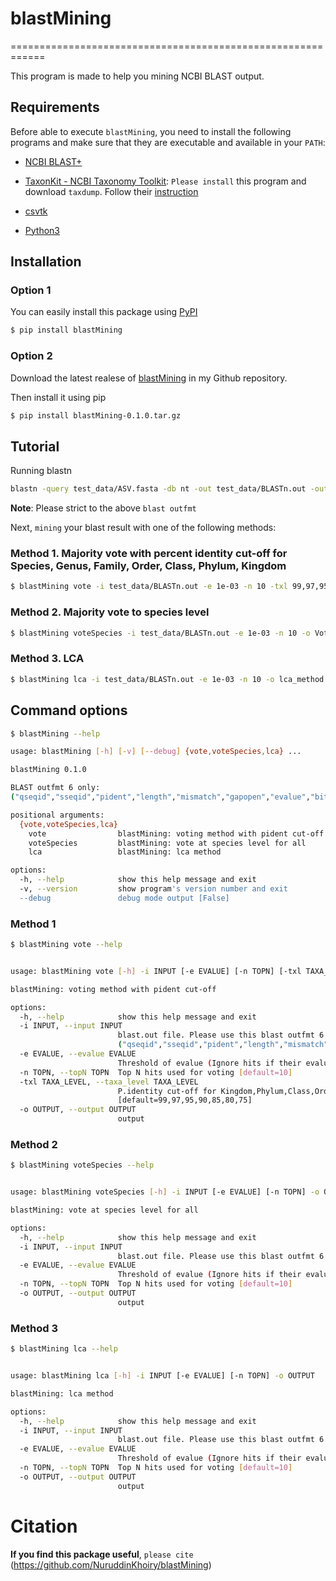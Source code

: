 # blastMining
============================================================

This program is made to help you mining NCBI BLAST output.

## Requirements

Before able to execute `blastMining`, you need to install the following programs and make sure that
they are executable and available in your `PATH`:

* [NCBI BLAST+](https://blast.ncbi.nlm.nih.gov/Blast.cgi?PAGE_TYPE=BlastDocs&DOC_TYPE=Download)

* [TaxonKit - NCBI Taxonomy Toolkit](https://bioinf.shenwei.me/taxonkit/):
	`Please install` this program and download `taxdump`. 
	Follow their [instruction](https://bioinf.shenwei.me/taxonkit/usage/#before-use)  

* [csvtk](https://github.com/shenwei356/csvtk)

* [Python3](https://www.python.org/) 

## Installation
### Option 1

You can easily install this package using [PyPI](https://pypi.org/project/blastMining/)
```bash
$ pip install blastMining
```

### Option 2

Download the latest realese of [blastMining](https://github.com/NuruddinKhoiry/blastMining/releases/download/0.1.0/blastMining-0.1.0.tar.gz) in my Github repository.

Then install it using pip

```bash
$ pip install blastMining-0.1.0.tar.gz
```

## Tutorial
Running blastn
```bash
blastn -query test_data/ASV.fasta -db nt -out test_data/BLASTn.out -outfmt="6 qseqid sseqid pident length mismatch gapopen evalue bitscore staxid" -max_target_seqs 10
```
**Note**: Please strict to the above `blast outfmt`

Next, `mining` your blast result with one of the following methods:

### Method 1. Majority vote with percent identity cut-off for Species, Genus, Family, Order, Class, Phylum, Kingdom

```bash
$ blastMining vote -i test_data/BLASTn.out -e 1e-03 -n 10 -txl 99,97,95,90,85,80,75 -o Vote_method
```

### Method 2. Majority vote to species level

```bash
$ blastMining voteSpecies -i test_data/BLASTn.out -e 1e-03 -n 10 -o VoteSpecies_method
```

### Method 3. LCA 

```bash
$ blastMining lca -i test_data/BLASTn.out -e 1e-03 -n 10 -o lca_method
```

## Command options
```bash
$ blastMining --help

usage: blastMining [-h] [-v] [--debug] {vote,voteSpecies,lca} ...

blastMining 0.1.0

BLAST outfmt 6 only:
("qseqid","sseqid","pident","length","mismatch","gapopen","evalue","bitscore","staxid")

positional arguments:
  {vote,voteSpecies,lca}
    vote                blastMining: voting method with pident cut-off
    voteSpecies         blastMining: vote at species level for all
    lca                 blastMining: lca method

options:
  -h, --help            show this help message and exit
  -v, --version         show program's version number and exit
  --debug               debug mode output [False]
```

### Method 1
```bash
$ blastMining vote --help


usage: blastMining vote [-h] -i INPUT [-e EVALUE] [-n TOPN] [-txl TAXA_LEVEL] -o OUTPUT

blastMining: voting method with pident cut-off

options:
  -h, --help            show this help message and exit
  -i INPUT, --input INPUT
                        blast.out file. Please use this blast outfmt 6 ONLY:
                        ("qseqid","sseqid","pident","length","mismatch","gapopen","evalue","bitscore","staxid")
  -e EVALUE, --evalue EVALUE
                        Threshold of evalue (Ignore hits if their evalues are above this threshold) [default=1-e3]
  -n TOPN, --topN TOPN  Top N hits used for voting [default=10]
  -txl TAXA_LEVEL, --taxa_level TAXA_LEVEL
                        P.identity cut-off for Kingdom,Phylum,Class,Order,Family,Genus,Species
                        [default=99,97,95,90,85,80,75]
  -o OUTPUT, --output OUTPUT
                        output

```

### Method 2
```bash
$ blastMining voteSpecies --help


usage: blastMining voteSpecies [-h] -i INPUT [-e EVALUE] [-n TOPN] -o OUTPUT

blastMining: vote at species level for all

options:
  -h, --help            show this help message and exit
  -i INPUT, --input INPUT
                        blast.out file. Please use this blast outfmt 6 ONLY: ("qseqid","sseqid","pident","length","mismatch","gapopen","evalue","bitscore","staxid")
  -e EVALUE, --evalue EVALUE
                        Threshold of evalue (Ignore hits if their evalues are above this threshold) [default=1-e3]
  -n TOPN, --topN TOPN  Top N hits used for voting [default=10]
  -o OUTPUT, --output OUTPUT
                        output
```

### Method 3
```bash
$ blastMining lca --help


usage: blastMining lca [-h] -i INPUT [-e EVALUE] [-n TOPN] -o OUTPUT

blastMining: lca method

options:
  -h, --help            show this help message and exit
  -i INPUT, --input INPUT
                        blast.out file. Please use this blast outfmt 6 ONLY: ("qseqid","sseqid","pident","length","mismatch","gapopen","evalue","bitscore","staxid")
  -e EVALUE, --evalue EVALUE
                        Threshold of evalue (Ignore hits if their evalues are above this threshold) [default=1-e3]
  -n TOPN, --topN TOPN  Top N hits used for voting [default=10]
  -o OUTPUT, --output OUTPUT
                        output
```

# Citation
**If you find this package useful**, `please cite` (https://github.com/NuruddinKhoiry/blastMining)